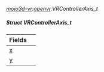 _[mojo3d-vr](../../modules/mojo3d-vr/mojo3d-vr-module.md):[openvr](openvr:).VRControllerAxis\_t_
##### Struct VRControllerAxis\_t

| Fields | |
|:---|:---|
| [x](openvr-vrcontrolleraxis_t-x.md) |  |
| [y](openvr-vrcontrolleraxis_t-y.md) |  |
